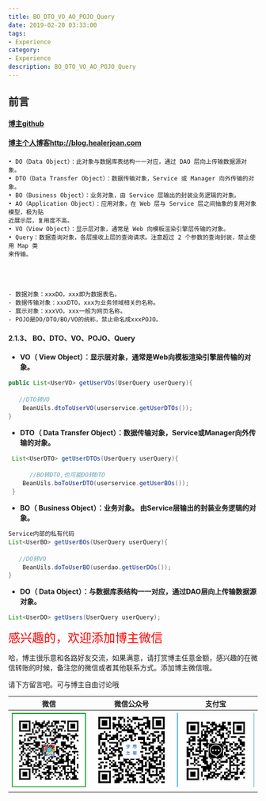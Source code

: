 ```yaml
---
title: BO_DTO_VO_AO_POJO_Query
date: 2019-02-20 03:33:00
tags: 
- Experience
category: 
- Experience
description: BO_DTO_VO_AO_POJO_Query
---
```


<!-- 

https://raw.githubusercontent.com/HealerJean/HealerJean.github.io/master/blogImages/
　　首行缩进

<font  clalss="healerColor" color="red" size="5" >     </font>

<font  clalss="healerSize"  size="5" >     </font>
-->




## 前言

#### [博主github](https://github.com/HealerJean)
#### [博主个人博客http://blog.healerjean.com](http://HealerJean.github.io)    



```
• DO（Data Object）：此对象与数据库表结构一一对应，通过 DAO 层向上传输数据源对象。
• DTO（Data Transfer Object）：数据传输对象，Service 或 Manager 向外传输的对象。
• BO（Business Object）：业务对象，由 Service 层输出的封装业务逻辑的对象。
• AO（Application Object）：应用对象，在 Web 层与 Service 层之间抽象的复用对象模型，极为贴
近展示层，复用度不高。
• VO（View Object）：显示层对象，通常是 Web 向模板渲染引擎层传输的对象。
• Query：数据查询对象，各层接收上层的查询请求。注意超过 2 个参数的查询封装，禁止使用 Map 类
来传输。




- 数据对象：xxxDO，xxx即为数据表名。
- 数据传输对象：xxxDTO，xxx为业务领域相关的名称。
- 展示对象：xxxVO，xxx一般为网页名称。
- POJO是DO/DTO/BO/VO的统称，禁止命名成xxxPOJO。

```



#### 2.1.3、 BO、DTO、VO、POJO、Query  



- **VO（ View Object）：显示层对象，通常是Web向模板渲染引擎层传输的对象。**

  

```java
public List<UserVO> getUserVOs(UserQuery userQuery){
    
   //DTO转VO
    BeanUils.dtoToUserVO(userservice.getUserDTOs());
}

```

- **DTO（ Data Transfer Object）：数据传输对象，Service或Manager向外传输的对象。**

  

```java
 List<UserDTO> getUserDTOs(UserQuery userQuery){
     
      //BO转DTO,也可能DO转DTO
    BeanUils.boToUserDTO(userservice.getUserBOs());
 }

```

- **BO（ Business Object）：业务对象。 由Service层输出的封装业务逻辑的对象。**

  

```java
Service内部的私有代码 
List<UserBO> getUserBOs(UserQuery userQuery){

   //DO转VO
    BeanUils.doToUserBO(userdao.getUserDOs());
}
```



- **DO（ Data Object）：与数据库表结构一一对应，通过DAO层向上传输数据源对象。**

  

```java
List<UserDO> getUsers(UserQuery userQuery);
```





<font  color="red" size="5" >     
感兴趣的，欢迎添加博主微信
 </font>       

   



哈，博主很乐意和各路好友交流，如果满意，请打赏博主任意金额，感兴趣的在微信转账的时候，备注您的微信或者其他联系方式。添加博主微信哦。    

请下方留言吧。可与博主自由讨论哦

|微信 | 微信公众号|支付宝|
|:-------:|:-------:|:------:|
| ![微信](https://raw.githubusercontent.com/HealerJean/HealerJean.github.io/master/assets/img/tctip/weixin.jpg)|![微信公众号](https://raw.githubusercontent.com/HealerJean/HealerJean.github.io/master/assets/img/my/qrcode_for_gh_a23c07a2da9e_258.jpg)|![支付宝](https://raw.githubusercontent.com/HealerJean/HealerJean.github.io/master/assets/img/tctip/alpay.jpg) |



<link rel="stylesheet" href="https://unpkg.com/gitalk/dist/gitalk.css">

<script src="https://unpkg.com/gitalk@latest/dist/gitalk.min.js"></script> 
<div id="gitalk-container"></div>    
 <script type="text/javascript">
    var gitalk = new Gitalk({
		clientID: `1d164cd85549874d0e3a`,
		clientSecret: `527c3d223d1e6608953e835b547061037d140355`,
		repo: `HealerJean.github.io`,
		owner: 'HealerJean',
		admin: ['HealerJean'],
		id: 'Xx93Na1HrUYbLOf8',
    });
    gitalk.render('gitalk-container');
</script> 



